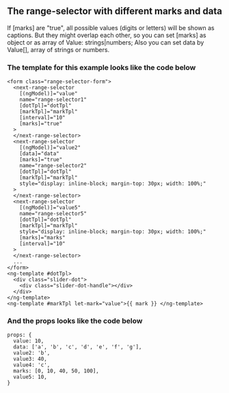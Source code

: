 ## The range-selector with different marks and data

If [marks] are "true", all possible values (digits or letters) will be shown as captions. But they might overlap each other, so you can set [marks] as object or as array of Value: strings|numbers;
Also you can set data by Value[], array of strings or numbers.

### The template for this example looks like the code below

```
<form class="range-selector-form">
  <next-range-selector
    [(ngModel)]="value"
    name="range-selector1"
    [dotTpl]="dotTpl"
    [markTpl]="markTpl"
    [interval]="10"
    [marks]="true"
  >
  </next-range-selector>
  <next-range-selector
    [(ngModel)]="value2"
    [data]="data"
    [marks]="true"
    name="range-selector2"
    [dotTpl]="dotTpl"
    [markTpl]="markTpl"
    style="display: inline-block; margin-top: 30px; width: 100%;"
  >
  </next-range-selector>
  <next-range-selector
    [(ngModel)]="value5"
    name="range-selector5"
    [dotTpl]="dotTpl"
    [markTpl]="markTpl"
    style="display: inline-block; margin-top: 30px; width: 100%;"
    [marks]="marks"
    [interval]="10"
  >
  </next-range-selector>
  ...
</form>
<ng-template #dotTpl>
  <div class="slider-dot">
    <div class="slider-dot-handle"></div>
  </div>
</ng-template>
<ng-template #markTpl let-mark="value">{{ mark }} </ng-template>
```

### And the props looks like the code below

```
props: {
  value: 10,
  data: ['a', 'b', 'c', 'd', 'e', 'f', 'g'],
  value2: 'b',
  value3: 40,
  value4: 'c',
  marks: [0, 10, 40, 50, 100],
  value5: 10,
}
```
